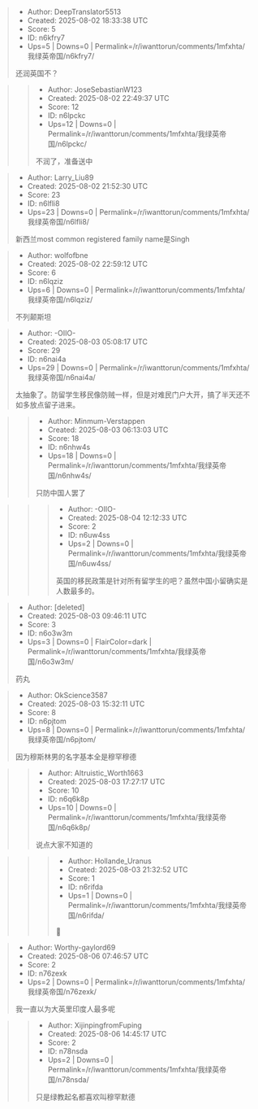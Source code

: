 > - Author: DeepTranslator5513
> - Created: 2025-08-02 18:33:38 UTC
> - Score: 5
> - ID: n6kfry7
> - Ups=5 | Downs=0 | Permalink=/r/iwanttorun/comments/1mfxhta/我绿英帝国/n6kfry7/
>
> 还润英国不？

>> - Author: JoseSebastianW123
>> - Created: 2025-08-02 22:49:37 UTC
>> - Score: 12
>> - ID: n6lpckc
>> - Ups=12 | Downs=0 | Permalink=/r/iwanttorun/comments/1mfxhta/我绿英帝国/n6lpckc/
>>
>> 不润了，准备送中

> - Author: Larry_Liu89
> - Created: 2025-08-02 21:52:30 UTC
> - Score: 23
> - ID: n6lfli8
> - Ups=23 | Downs=0 | Permalink=/r/iwanttorun/comments/1mfxhta/我绿英帝国/n6lfli8/
>
> 新西兰most common registered family name是Singh

> - Author: wolfofbne
> - Created: 2025-08-02 22:59:12 UTC
> - Score: 6
> - ID: n6lqziz
> - Ups=6 | Downs=0 | Permalink=/r/iwanttorun/comments/1mfxhta/我绿英帝国/n6lqziz/
>
> 不列颠斯坦

> - Author: -OIIO-
> - Created: 2025-08-03 05:08:17 UTC
> - Score: 29
> - ID: n6nai4a
> - Ups=29 | Downs=0 | Permalink=/r/iwanttorun/comments/1mfxhta/我绿英帝国/n6nai4a/
>
> 太抽象了。防留学生移民像防贼一样，但是对难民门户大开，搞了半天还不如多放点留子进来。

>> - Author: Minmum-Verstappen
>> - Created: 2025-08-03 06:13:03 UTC
>> - Score: 18
>> - ID: n6nhw4s
>> - Ups=18 | Downs=0 | Permalink=/r/iwanttorun/comments/1mfxhta/我绿英帝国/n6nhw4s/
>>
>> 只防中国人罢了

>>> - Author: -OIIO-
>>> - Created: 2025-08-04 12:12:33 UTC
>>> - Score: 2
>>> - ID: n6uw4ss
>>> - Ups=2 | Downs=0 | Permalink=/r/iwanttorun/comments/1mfxhta/我绿英帝国/n6uw4ss/
>>>
>>> 英国的移民政策是针对所有留学生的吧？虽然中国小留确实是人数最多的。

> - Author: [deleted]
> - Created: 2025-08-03 09:46:11 UTC
> - Score: 3
> - ID: n6o3w3m
> - Ups=3 | Downs=0 | FlairColor=dark | Permalink=/r/iwanttorun/comments/1mfxhta/我绿英帝国/n6o3w3m/
>
> 药丸

> - Author: OkScience3587
> - Created: 2025-08-03 15:32:11 UTC
> - Score: 8
> - ID: n6pjtom
> - Ups=8 | Downs=0 | Permalink=/r/iwanttorun/comments/1mfxhta/我绿英帝国/n6pjtom/
>
> 因为穆斯林男的名字基本全是穆罕穆德

>> - Author: Altruistic_Worth1663
>> - Created: 2025-08-03 17:27:17 UTC
>> - Score: 10
>> - ID: n6q6k8p
>> - Ups=10 | Downs=0 | Permalink=/r/iwanttorun/comments/1mfxhta/我绿英帝国/n6q6k8p/
>>
>> 说点大家不知道的

>>> - Author: Hollande_Uranus
>>> - Created: 2025-08-03 21:32:52 UTC
>>> - Score: 1
>>> - ID: n6rifda
>>> - Ups=1 | Downs=0 | Permalink=/r/iwanttorun/comments/1mfxhta/我绿英帝国/n6rifda/
>>>
>>> 🤣

> - Author: Worthy-gaylord69
> - Created: 2025-08-06 07:46:57 UTC
> - Score: 2
> - ID: n76zexk
> - Ups=2 | Downs=0 | Permalink=/r/iwanttorun/comments/1mfxhta/我绿英帝国/n76zexk/
>
> 我一直以为大英里印度人最多呢

>> - Author: XijinpingfromFuping
>> - Created: 2025-08-06 14:45:17 UTC
>> - Score: 2
>> - ID: n78nsda
>> - Ups=2 | Downs=0 | Permalink=/r/iwanttorun/comments/1mfxhta/我绿英帝国/n78nsda/
>>
>> 只是绿教起名都喜欢叫穆罕默德
